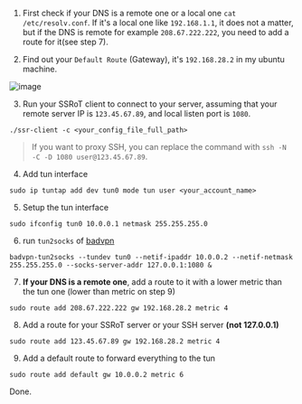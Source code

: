 1. First check if your DNS is a remote one or a local one `cat /etc/resolv.conf`. If it's a local one like `192.168.1.1`, it does not a matter, but if the DNS is remote for example `208.67.222.222`, you need to add a route for it(see step 7).

2. Find out your `Default Route` (Gateway), it's `192.168.28.2` in my ubuntu machine.

![image](https://user-images.githubusercontent.com/30760636/129740880-b428b6da-1afd-46d1-ab8d-a8b27ce329ee.png)

3. Run your SSRoT client to connect to your server, assuming that your remote server IP is `123.45.67.89`, and local listen port is `1080`.
```
./ssr-client -c <your_config_file_full_path>
```
> If you want to proxy SSH, you can replace the command with `ssh -N -C -D 1080 user@123.45.67.89`.

4. Add tun interface
```
sudo ip tuntap add dev tun0 mode tun user <your_account_name>
```

5. Setup the tun interface
```
sudo ifconfig tun0 10.0.0.1 netmask 255.255.255.0
```

6. run `tun2socks` of [badvpn](https://github.com/ambrop72/badvpn)
```
badvpn-tun2socks --tundev tun0 --netif-ipaddr 10.0.0.2 --netif-netmask 255.255.255.0 --socks-server-addr 127.0.0.1:1080 &
```

7. **If your DNS is a remote one**, add a route to it with a lower metric than the tun one (lower than metric on step 9)
```
sudo route add 208.67.222.222 gw 192.168.28.2 metric 4
```

8. Add a route for your SSRoT server or your SSH server **(not 127.0.0.1)**
```
sudo route add 123.45.67.89 gw 192.168.28.2 metric 4
```

9. Add a default route to forward everything to the tun
```
sudo route add default gw 10.0.0.2 metric 6
```

Done.
